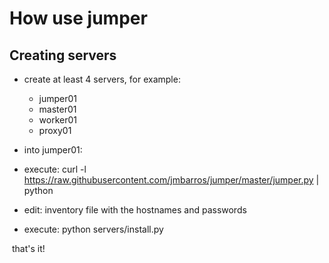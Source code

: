 # How use jumper
## Creating servers
- create at least 4 servers, for example:
  - jumper01
  - master01
  - worker01
  - proxy01
  
 - into jumper01:
  - execute: curl -l https://raw.githubusercontent.com/jmbarros/jumper/master/jumper.py | python
  - edit: inventory file with the hostnames and passwords 
  - execute: python servers/install.py
  

  that's it!

